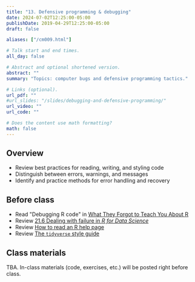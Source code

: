 ```yaml
---
title: "13. Defensive programming & debugging"
date: 2024-07-02T12:25:00-05:00
publishDate: 2019-04-29T12:25:00-05:00
draft: false

aliases: ["/cm009.html"]

# Talk start and end times.
all_day: false

# Abstract and optional shortened version.
abstract: ""
summary: "Topics: computer bugs and defensive programming tactics."

# Links (optional).
url_pdf: ""
#url_slides: "/slides/debugging-and-defensive-programming/"
url_video: ""
url_code: ""

# Does the content use math formatting?
math: false
---
```




## Overview

* Review best practices for reading, writing, and styling code
* Distinguish between errors, warnings, and messages
* Identify and practice methods for error handling and recovery

<!--
* Introduce `traceback()` and explain how to read it
-->


## Before class

* Read "Debugging R code" in [What They Forgot to Teach You About R](https://rstats.wtf/debugging-r)
* Review [21.6 Dealing with failure in *R for Data Science*](http://r4ds.had.co.nz/iteration.html#dealing-with-failure)
* Review [How to read an R help page](http://socviz.co/appendix.html#how-to-read-an-r-help-page)
* Review [The `tidyverse` style guide](http://style.tidyverse.org/)


## Class materials

TBA. In-class materials (code, exercises, etc.) will be posted right before class.

<!--
* [Bugs and styling code](/notes/style-guide/)
* [Debugging and condition handling](/notes/condition-handling/)
* [*Naming things*](http://www2.stat.duke.edu/~rcs46/lectures_2015/01-markdown-git/slides/naming-slides/naming-slides.pdf) - by Jenny Bryan. A concise guide to naming files.
-->
